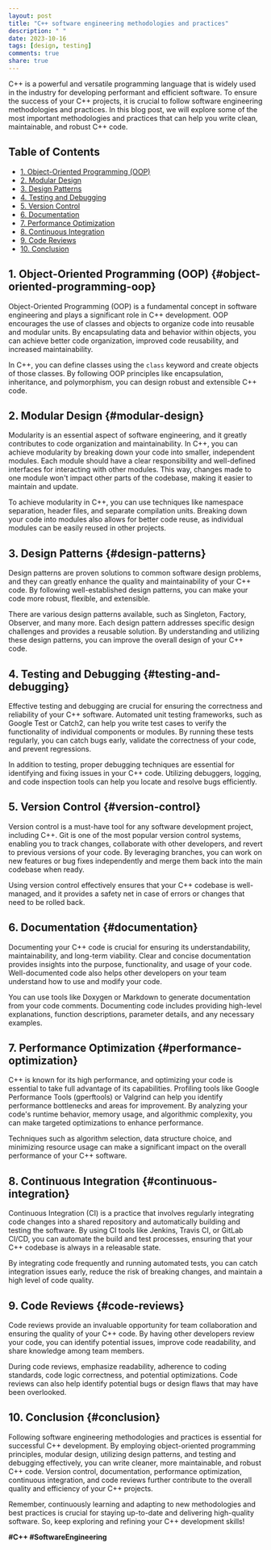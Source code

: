 ```yaml
---
layout: post
title: "C++ software engineering methodologies and practices"
description: " "
date: 2023-10-16
tags: [design, testing]
comments: true
share: true
---
```


C++ is a powerful and versatile programming language that is widely used in the industry for developing performant and efficient software. To ensure the success of your C++ projects, it is crucial to follow software engineering methodologies and practices. In this blog post, we will explore some of the most important methodologies and practices that can help you write clean, maintainable, and robust C++ code.

## Table of Contents
- [1. Object-Oriented Programming (OOP)](#object-oriented-programming-oop)
- [2. Modular Design](#modular-design)
- [3. Design Patterns](#design-patterns)
- [4. Testing and Debugging](#testing-and-debugging)
- [5. Version Control](#version-control)
- [6. Documentation](#documentation)
- [7. Performance Optimization](#performance-optimization)
- [8. Continuous Integration](#continuous-integration)
- [9. Code Reviews](#code-reviews)
- [10. Conclusion](#conclusion)

## 1. Object-Oriented Programming (OOP) {#object-oriented-programming-oop}
Object-Oriented Programming (OOP) is a fundamental concept in software engineering and plays a significant role in C++ development. OOP encourages the use of classes and objects to organize code into reusable and modular units. By encapsulating data and behavior within objects, you can achieve better code organization, improved code reusability, and increased maintainability.

In C++, you can define classes using the `class` keyword and create objects of those classes. By following OOP principles like encapsulation, inheritance, and polymorphism, you can design robust and extensible C++ code.

## 2. Modular Design {#modular-design}
Modularity is an essential aspect of software engineering, and it greatly contributes to code organization and maintainability. In C++, you can achieve modularity by breaking down your code into smaller, independent modules. Each module should have a clear responsibility and well-defined interfaces for interacting with other modules. This way, changes made to one module won't impact other parts of the codebase, making it easier to maintain and update.

To achieve modularity in C++, you can use techniques like namespace separation, header files, and separate compilation units. Breaking down your code into modules also allows for better code reuse, as individual modules can be easily reused in other projects.

## 3. Design Patterns {#design-patterns}
Design patterns are proven solutions to common software design problems, and they can greatly enhance the quality and maintainability of your C++ code. By following well-established design patterns, you can make your code more robust, flexible, and extensible.

There are various design patterns available, such as Singleton, Factory, Observer, and many more. Each design pattern addresses specific design challenges and provides a reusable solution. By understanding and utilizing these design patterns, you can improve the overall design of your C++ code.

## 4. Testing and Debugging {#testing-and-debugging}
Effective testing and debugging are crucial for ensuring the correctness and reliability of your C++ software. Automated unit testing frameworks, such as Google Test or Catch2, can help you write test cases to verify the functionality of individual components or modules. By running these tests regularly, you can catch bugs early, validate the correctness of your code, and prevent regressions.

In addition to testing, proper debugging techniques are essential for identifying and fixing issues in your C++ code. Utilizing debuggers, logging, and code inspection tools can help you locate and resolve bugs efficiently.

## 5. Version Control {#version-control}
Version control is a must-have tool for any software development project, including C++. Git is one of the most popular version control systems, enabling you to track changes, collaborate with other developers, and revert to previous versions of your code. By leveraging branches, you can work on new features or bug fixes independently and merge them back into the main codebase when ready.

Using version control effectively ensures that your C++ codebase is well-managed, and it provides a safety net in case of errors or changes that need to be rolled back.

## 6. Documentation {#documentation}
Documenting your C++ code is crucial for ensuring its understandability, maintainability, and long-term viability. Clear and concise documentation provides insights into the purpose, functionality, and usage of your code. Well-documented code also helps other developers on your team understand how to use and modify your code.

You can use tools like Doxygen or Markdown to generate documentation from your code comments. Documenting code includes providing high-level explanations, function descriptions, parameter details, and any necessary examples.

## 7. Performance Optimization {#performance-optimization}
C++ is known for its high performance, and optimizing your code is essential to take full advantage of its capabilities. Profiling tools like Google Performance Tools (gperftools) or Valgrind can help you identify performance bottlenecks and areas for improvement. By analyzing your code's runtime behavior, memory usage, and algorithmic complexity, you can make targeted optimizations to enhance performance.

Techniques such as algorithm selection, data structure choice, and minimizing resource usage can make a significant impact on the overall performance of your C++ software.

## 8. Continuous Integration {#continuous-integration}
Continuous Integration (CI) is a practice that involves regularly integrating code changes into a shared repository and automatically building and testing the software. By using CI tools like Jenkins, Travis CI, or GitLab CI/CD, you can automate the build and test processes, ensuring that your C++ codebase is always in a releasable state.

By integrating code frequently and running automated tests, you can catch integration issues early, reduce the risk of breaking changes, and maintain a high level of code quality.

## 9. Code Reviews {#code-reviews}
Code reviews provide an invaluable opportunity for team collaboration and ensuring the quality of your C++ code. By having other developers review your code, you can identify potential issues, improve code readability, and share knowledge among team members.

During code reviews, emphasize readability, adherence to coding standards, code logic correctness, and potential optimizations. Code reviews can also help identify potential bugs or design flaws that may have been overlooked.

## 10. Conclusion {#conclusion}
Following software engineering methodologies and practices is essential for successful C++ development. By employing object-oriented programming principles, modular design, utilizing design patterns, and testing and debugging effectively, you can write cleaner, more maintainable, and robust C++ code. Version control, documentation, performance optimization, continuous integration, and code reviews further contribute to the overall quality and efficiency of your C++ projects.

Remember, continuously learning and adapting to new methodologies and best practices is crucial for staying up-to-date and delivering high-quality software. So, keep exploring and refining your C++ development skills!

**#C++ #SoftwareEngineering**